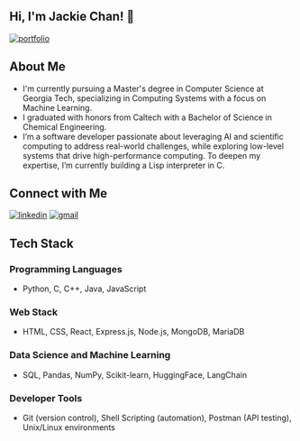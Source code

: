 ## Hi, I'm Jackie Chan! 🙂
[![portfolio](https://img.shields.io/badge/visit_my_portfolio-F8B33F?style=for-the-badge&logoColor=white&labelColor=ffffff)](https://jackiechanmakes.github.io/)

## About Me 
- I'm currently pursuing a Master's degree in Computer Science at Georgia Tech, specializing in Computing Systems with a focus on Machine Learning.
- I graduated with honors from Caltech with a Bachelor of Science in Chemical Engineering.
- I’m a software developer passionate about leveraging AI and scientific computing to address real-world challenges, while exploring low-level systems that drive high-performance computing. To deepen my expertise, I’m currently building a Lisp interpreter in C.

## Connect with Me
[![linkedin](https://img.shields.io/badge/linkedin-2363C3?style=for-the-badge&labelColor=ffffff)](https://www.linkedin.com/in/jacqueline-jackie-chan)
[![gmail](https://img.shields.io/badge/gmail-EA4335?style=for-the-badge&logo=gmail&logoColor=ffffff)](mailto:jacquelinechan118@gmail.com?subject=Reaching%20out%20to%20connect)

## Tech Stack
### Programming Languages
- Python, C, C++, Java, JavaScript

### Web Stack
- HTML, CSS, React, Express.js, Node.js, MongoDB, MariaDB

### Data Science and Machine Learning
- SQL, Pandas, NumPy, Scikit-learn, HuggingFace, LangChain

### Developer Tools
- Git (version control), Shell Scripting (automation), Postman (API testing), Unix/Linux environments
